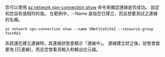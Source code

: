 您可以使用 [az network vpn-connection show](/cli/azure/network/vpn-connection#show) 命令來確認連線是否成功。 設定和您自有值相符的值。 在範例中，--Name 是指您已建立，而且想要測試之連線的名稱。

```azurecli
az network vpn-connection show --name VNet1toSite2 --resource-group TestRG1
```

系統還在建立連線時，其連線狀態會顯示「連線中」。 連線建立好之後，狀態會變更為 [已連線]，而且您會看見輸入和輸出位元組。